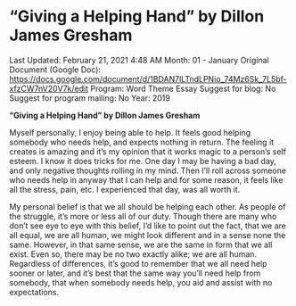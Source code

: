# “Giving a Helping Hand” by Dillon James Gresham

Last Updated: February 21, 2021 4:48 AM
Month: 01 - January
Original Document (Google Doc): https://docs.google.com/document/d/1BDAN7lLTndLPNio_74Mz6Sk_7L5bf-xfzCW7nV20V7k/edit
Program: Word Theme Essay
Suggest for blog: No
Suggest for program mailing: No
Year: 2019

**“Giving a Helping Hand” by Dillon James Gresham**

Myself personally, I enjoy being able to help. It feels good helping somebody who needs help, and expects nothing in return. The feeling it creates is amazing and it’s my opinion that it works magic to a person’s self esteem. I know it does tricks for me. One day I may be having a bad day, and only negative thoughts rolling in my mind. Then I’ll roll across someone who needs help in anyway that I can help and for some reason, it feels like all the stress, pain, etc. I experienced that day, was all worth it.

My personal belief is that we all should be helping each other. As people of the struggle, it’s more or less all of our duty. Though there are many who don’t see eye to eye with this belief, I’d like to point out the fact, that we are all equal, we are all human, we might look different and in a sense none the same. However, in that same sense, we are the same in form that we all exist. Even so, there may be no two exactly alike; we are all human. Regardless of differences, it’s good to remember that we all need help sooner or later, and it’s best that the same way you’ll need help from somebody, that when somebody needs help, you aid and assist with no expectations.
